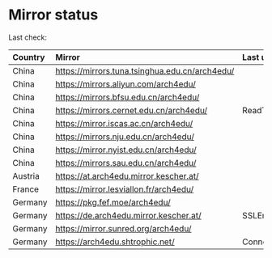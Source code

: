 <script src="./time.js"></script>
# Mirror status
Last check: <script type="text/javascript">localize(1757524792.9160876);</script>

|Country|Mirror|Last update|
|:------|:-----|:----------|
|China|https://mirrors.tuna.tsinghua.edu.cn/arch4edu/|<script type="text/javascript">localize(1757486758);</script>|
|China|https://mirrors.aliyun.com/arch4edu/|<script type="text/javascript">localize(1757486758);</script>|
|China|https://mirrors.bfsu.edu.cn/arch4edu/|<script type="text/javascript">localize(1757486758);</script>|
|China|https://mirrors.cernet.edu.cn/arch4edu/|ReadTimeout|
|China|https://mirror.iscas.ac.cn/arch4edu/|<script type="text/javascript">localize(1757486758);</script>|
|China|https://mirrors.nju.edu.cn/arch4edu/|<script type="text/javascript">localize(1757443115);</script>|
|China|https://mirror.nyist.edu.cn/arch4edu/|<script type="text/javascript">localize(1757486758);</script>|
|China|https://mirrors.sau.edu.cn/arch4edu/|<script type="text/javascript">localize(1756795646);</script>|
|Austria|https://at.arch4edu.mirror.kescher.at/|<script type="text/javascript">localize(1756104457);</script>|
|France|https://mirror.lesviallon.fr/arch4edu/|<script type="text/javascript">localize(1756709288);</script>|
|Germany|https://pkg.fef.moe/arch4edu/|<script type="text/javascript">localize(1756104457);</script>|
|Germany|https://de.arch4edu.mirror.kescher.at/|SSLError|
|Germany|https://mirror.sunred.org/arch4edu/|<script type="text/javascript">localize(1757486758);</script>|
|Germany|https://arch4edu.shtrophic.net/|ConnectionError|

<script src="./tablefilter/tablefilter.js"></script>
<script src="./table.js"></script>